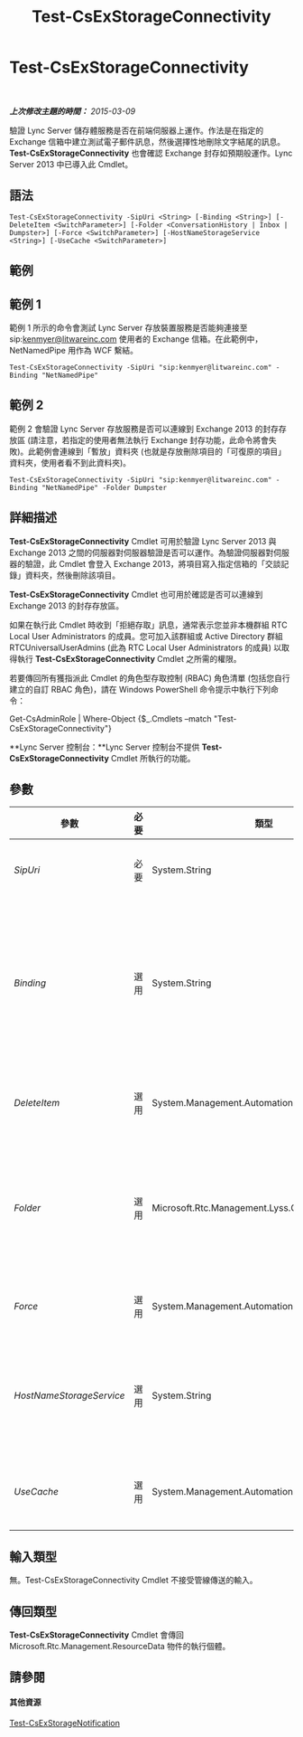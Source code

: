 ﻿---
title: Test-CsExStorageConnectivity
TOCTitle: Test-CsExStorageConnectivity
ms:assetid: 20fda110-5e09-4453-bb7b-a062abaab87f
ms:mtpsurl: https://technet.microsoft.com/zh-tw/library/JJ204740(v=OCS.15)
ms:contentKeyID: 49290322
ms.date: 08/10/2015
mtps_version: v=OCS.15
ms.translationtype: HT
---

# Test-CsExStorageConnectivity

 

_**上次修改主題的時間：** 2015-03-09_

驗證 Lync Server 儲存體服務是否在前端伺服器上運作。作法是在指定的 Exchange 信箱中建立測試電子郵件訊息，然後選擇性地刪除文字結尾的訊息。**Test-CsExStorageConnectivity** 也會確認 Exchange 封存如預期般運作。Lync Server 2013 中已導入此 Cmdlet。

## 語法

    Test-CsExStorageConnectivity -SipUri <String> [-Binding <String>] [-DeleteItem <SwitchParameter>] [-Folder <ConversationHistory | Inbox | Dumpster>] [-Force <SwitchParameter>] [-HostNameStorageService <String>] [-UseCache <SwitchParameter>]

## 範例

## 範例 1

範例 1 所示的命令會測試 Lync Server 存放裝置服務是否能夠連接至 sip:kenmyer@litwareinc.com 使用者的 Exchange 信箱。在此範例中，NetNamedPipe 用作為 WCF 繫結。

    Test-CsExStorageConnectivity -SipUri "sip:kenmyer@litwareinc.com" -Binding "NetNamedPipe"

## 範例 2

範例 2 會驗證 Lync Server 存放服務是否可以連線到 Exchange 2013 的封存存放區 (請注意，若指定的使用者無法執行 Exchange 封存功能，此命令將會失敗)。此範例會連線到「暫放」資料夾 (也就是存放刪除項目的「可復原的項目」資料夾，使用者看不到此資料夾)。

    Test-CsExStorageConnectivity -SipUri "sip:kenmyer@litwareinc.com" -Binding "NetNamedPipe" -Folder Dumpster

## 詳細描述

**Test-CsExStorageConnectivity** Cmdlet 可用於驗證 Lync Server 2013 與 Exchange 2013 之間的伺服器對伺服器驗證是否可以運作。為驗證伺服器對伺服器的驗證，此 Cmdlet 會登入 Exchange 2013，將項目寫入指定信箱的「交談記錄」資料夾，然後刪除該項目。

**Test-CsExStorageConnectivity** Cmdlet 也可用於確認是否可以連線到 Exchange 2013 的封存存放區。

如果在執行此 Cmdlet 時收到「拒絕存取」訊息，通常表示您並非本機群組 RTC Local User Administrators 的成員。您可加入該群組或 Active Directory 群組 RTCUniversalUserAdmins (此為 RTC Local User Administrators 的成員) 以取得執行 **Test-CsExStorageConnectivity** Cmdlet 之所需的權限。

若要傳回所有獲指派此 Cmdlet 的角色型存取控制 (RBAC) 角色清單 (包括您自行建立的自訂 RBAC 角色)，請在 Windows PowerShell 命令提示中執行下列命令：

Get-CsAdminRole | Where-Object {$\_.Cmdlets –match "Test-CsExStorageConnectivity"}

**Lync Server 控制台：**Lync Server 控制台不提供 **Test-CsExStorageConnectivity** Cmdlet 所執行的功能。

## 參數


<table>
<colgroup>
<col style="width: 25%" />
<col style="width: 25%" />
<col style="width: 25%" />
<col style="width: 25%" />
</colgroup>
<thead>
<tr class="header">
<th>參數</th>
<th>必要</th>
<th>類型</th>
<th>說明</th>
</tr>
</thead>
<tbody>
<tr class="odd">
<td><p><em>SipUri</em></p></td>
<td><p>必要</p></td>
<td><p>System.String</p></td>
<td><p>應建立測試項目之 Exchange 2013 信箱的 SIP 位址。</p></td>
</tr>
<tr class="even">
<td><p><em>Binding</em></p></td>
<td><p>選用</p></td>
<td><p>System.String</p></td>
<td><p>Windows Communication Foundation (WCF) 繫結。WCF 繫結可判斷讓用戶端與服務彼此通訊所需的傳輸、編碼及通訊協定詳細資料。有效值為：</p>
<p>* NetNamedPipe</p>
<p>* NetTCP</p></td>
</tr>
<tr class="odd">
<td><p><em>DeleteItem</em></p></td>
<td><p>選用</p></td>
<td><p>System.Management.Automation.SwitchParameter</p></td>
<td><p>如有指定此參數，將會從文字最後的 Exchange 2013 信箱中刪除測試項目。</p></td>
</tr>
<tr class="even">
<td><p><em>Folder</em></p></td>
<td><p>選用</p></td>
<td><p>Microsoft.Rtc.Management.Lyss.Cmdlets.ExchFolder</p></td>
<td><p>指定 Cmdlet 所要連線的 Exchange 2013封存資料夾。</p>
<p>* ConversationHistory</p>
<p>* Inbox</p>
<p>* Dumpster</p></td>
</tr>
<tr class="odd">
<td><p><em>Force</em></p></td>
<td><p>選用</p></td>
<td><p>System.Management.Automation.SwitchParameter</p></td>
<td><p>隱藏執行命令時可能發生的非嚴重錯誤訊息。</p></td>
</tr>
<tr class="even">
<td><p><em>HostNameStorageService</em></p></td>
<td><p>選用</p></td>
<td><p>System.String</p></td>
<td><p>執行 Lync Server 存放裝置服務之伺服器的完整網域名稱 (FQDN)。如果 Binding 設為 NetTCP，則此為必要參數。</p></td>
</tr>
<tr class="odd">
<td><p><em>UseCache</em></p></td>
<td><p>選用</p></td>
<td><p>System.Management.Automation.SwitchParameter</p></td>
<td><p>如有設定，會指示 Cmdlet 在連線到 Exchange 時使用快取的自動探索結果。</p></td>
</tr>
</tbody>
</table>


## 輸入類型

無。Test-CsExStorageConnectivity Cmdlet 不接受管線傳送的輸入。

## 傳回類型

**Test-CsExStorageConnectivity** Cmdlet 會傳回 Microsoft.Rtc.Management.ResourceData 物件的執行個體。

## 請參閱

#### 其他資源

[Test-CsExStorageNotification](test-csexstoragenotification.md)

